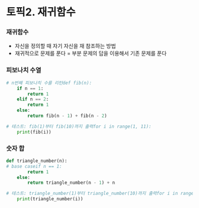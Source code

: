# 토픽2. 재귀함수

### 재귀함수

- 자신을 정의할 때 자기 자신을 재 참조하는 방법
- 재귀적으로 문제를 푼다 = 부분 문제의 답을 이용해서 기존 문제를 푼다

### 피보나치 수열

```python
# n번째 피보나치 수를 리턴def fib(n):
    if n == 1:
        return 1
    elif n == 2:
        return 1
    else:
        return fib(n - 1) + fib(n - 2)

# 테스트: fib(1)부터 fib(10)까지 출력for i in range(1, 11):
    print(fib(i))
```

### 숫자 합

```python
def triangle_number(n):
# base caseif n == 1:
        return 1
    else:
        return triangle_number(n - 1) + n

# 테스트: triangle_number(1)부터 triangle_number(10)까지 출력for i in range(1, 11):
    print(triangle_number(i))
```
